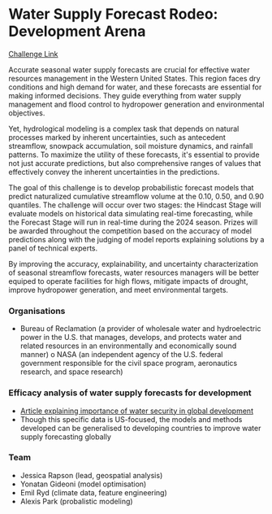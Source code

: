 # Water Supply Forecast Rodeo: Development Arena

[Challenge Link](https://www.drivendata.org/competitions/254/reclamation-water-supply-forecast-dev/)

Accurate seasonal water supply forecasts are crucial for effective water resources management in the Western United States. This region faces dry conditions and high demand for water, and these forecasts are essential for making informed decisions. They guide everything from water supply management and flood control to hydropower generation and environmental objectives.

Yet, hydrological modeling is a complex task that depends on natural processes marked by inherent uncertainties, such as antecedent streamflow, snowpack accumulation, soil moisture dynamics, and rainfall patterns. To maximize the utility of these forecasts, it's essential to provide not just accurate predictions, but also comprehensive ranges of values that effectively convey the inherent uncertainties in the predictions.

The goal of this challenge is to develop probabilistic forecast models that predict naturalized cumulative streamflow volume at the 0.10, 0.50, and 0.90 quantiles. The challenge will occur over two stages: the Hindcast Stage will evaluate models on historical data simulating real-time forecasting, while the Forecast Stage will run in real-time during the 2024 season. Prizes will be awarded throughout the competition based on the accuracy of model predictions along with the judging of model reports explaining solutions by a panel of technical experts.

By improving the accuracy, explainability, and uncertainty characterization of seasonal streamflow forecasts, water resources managers will be better equiped to operate facilities for high flows, mitigate impacts of drought, improve hydropower generation, and meet environmental targets.

### Organisations

- Bureau of Reclamation (a provider of wholesale water and hydroelectric power in the U.S. that manages, develops, and protects water and related resources in an environmentally and economically sound manner)
o NASA (an independent agency of the U.S. federal government responsible for the civil space program, aeronautics research, and space research)

### Efficacy analysis of water supply forecasts for development
- [Article explaining importance of water security in global development](https://www.lse.ac.uk/granthaminstitute/explainers/what-is-water-security-and-how-is-it-impacted-by-climate-change/)
- Though this specific data is US-focused, the models and methods developed can be generalised to developing countries to improve water supply forecasting globally

### Team
- Jessica Rapson (lead, geospatial analysis)
- Yonatan Gideoni (model optimisation)
- Emil Ryd (climate data, feature engineering)
- Alexis Park (probalistic modeling)
